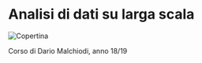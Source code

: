 # Analisi di dati su larga scala

![Copertina](https://github.com/LucaCappelletti94/various-notes/blob/master/Unimi/Algoritmi%20Euristici/algoritmi-euristici.png?raw=true)

Corso di Dario Malchiodi, anno 18/19

